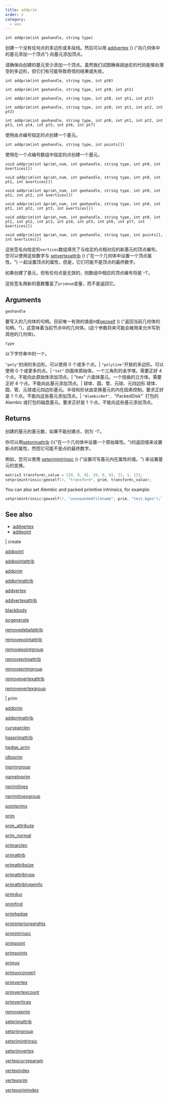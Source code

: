 ```yaml
---
title: addprim
order: 3
category:
  - vex
---
```


`int addprim(int geohandle, string type)`

创建一个没有任何点的多边形或多段线。然后可以用 [addvertex](addvertex.html) () ("向几何体中的基元添加一个顶点") 向基元添加顶点。

请确保向创建的基元至少添加一个顶点。虽然我们试图确保胡迪尼的代码能够处理空的多边形，但它们有可能导致奇怪的结果或失败。

`int addprim(int geohandle, string type, int pt0)`

`int addprim(int geohandle, string type, int pt0, int pt1)`

`int addprim(int geohandle, string type, int pt0, int pt1, int pt2)`

`int addprim(int geohandle, string type, int pt0, int pt1, int pt2, int pt3)`

`int addprim(int geohandle, string type, int pt0, int pt1, int pt2, int pt3, int pt4, int pt5, int pt6, int pt7)`

使用由点编号指定的点创建一个基元。

`int addprim(int geohandle, string type, int points[])`

使用在一个点编号数组中指定的点创建一个基元。

`void addprim(int &prim\_num, int geohandle, string type, int pt0, int &vertices[])`

`void addprim(int &prim\_num, int geohandle, string type, int pt0, int pt1, int &vertices[])`

`void addprim(int &prim\_num, int geohandle, string type, int pt0, int pt1, int pt2, int &vertices[])`

`void addprim(int &prim\_num, int geohandle, string type, int pt0, int pt1, int pt2, int pt3, int &vertices[])`

`void addprim(int &prim\_num, int geohandle, string type, int pt0, int pt1, int pt2, int pt3, int pt4, int pt5, int pt6, int pt7, int &vertices[])`

`void addprim(int &prim\_num, int geohandle, string type, int points[], int &vertices[])`

这些签名向给定的`vertices`数组填充了与给定的点相对应的新基元的顶点编号。您可以使用这些数字与 [setvertexattrib](setvertexattrib.html) () ("在一个几何体中设置一个顶点属性。") 一起设置顶点的属性，但是，它们可能不是顶点的最终数字。

如果创建了基元，但有任何点是无效的，则数组中相应的顶点编号将是`-1'。

这些签名用新的基数覆盖了`primnum`变量，而不是返回它。

## Arguments

`geohandle`

要写入的几何体的句柄。目前唯一有效的值是`0`或[geoself](geoself.html) () ("返回当前几何体的句柄。")，这意味着当前节点中的几何体。(这个参数将来可能会被用来允许写到其他的几何体)。

`type`

以下字符串中的一个。

`"poly"`封闭的多边形。可以使用 0 个或多个点。| `"polyline"`开放的多边形。可以使用 0 个或更多的点。| `"tet"` 四面体原始体。一个三角形的金字塔。需要正好 4 个点。不能向此原始体添加顶点。| "hex" 六面体基元。一个扭曲的立方体。需要正好 8 个点。不能向此基元添加顶点。| 球体、圆、管、元球、元四边形 球体、圆、管、元球或元四边形基元。半径和形状由变换基元的内在因素控制。要求正好是 1 个点。不能向这些基元添加顶点。| `"AlembicRef", `"PackedDisk"` 打包的 Alembic 或打包的磁盘基元。要求正好是 1 个点。不能向这些基元添加顶点。

## Returns

创建的基元的基元数，如果不能创建点，则为`-1'。

你可以用[setprimattrib](setprimattrib.html) ()("在一个几何体中设置一个原始属性。")的返回值来设置新点的属性，然而它可能不是点的最终数字。

例如，您可以使用 [setprimintrinsic](setprimintrinsic.html) () ("设置可写基元内在属性的值。") 来设置基元的变换。

```c
matrix3 transform\_value = {{0, 0, 0}, {0, 0, 0}, {1, 1, 1}};
setprimintrinsic(geoself(), "transform", prim, transform\_value);

```

You can also set Alembic and packed primitive intrinsics, for example:

```c
setprimintrinsic(geoself(), "unexpandedfilename", prim, "test.bgeo");`

```

## See also

- [addvertex](addvertex.html)
- [addpoint](addpoint.html)

|
create

[addpoint](addpoint.html)

[addpointattrib](addpointattrib.html)

[addprim](addprim.html)

[addprimattrib](addprimattrib.html)

[addvertex](addvertex.html)

[addvertexattrib](addvertexattrib.html)

[blackbody](blackbody.html)

[pcgenerate](pcgenerate.html)

[removedetailattrib](removedetailattrib.html)

[removepointattrib](removepointattrib.html)

[removepointgroup](removepointgroup.html)

[removeprimattrib](removeprimattrib.html)

[removeprimgroup](removeprimgroup.html)

[removevertexattrib](removevertexattrib.html)

[removevertexgroup](removevertexgroup.html)

|
prim

[addprim](addprim.html)

[addprimattrib](addprimattrib.html)

[curvearclen](curvearclen.html)

[hasprimattrib](hasprimattrib.html)

[hedge_prim](hedge_prim.html)

[idtoprim](idtoprim.html)

[inprimgroup](inprimgroup.html)

[nametoprim](nametoprim.html)

[nprimitives](nprimitives.html)

[nprimitivesgroup](nprimitivesgroup.html)

[pointprims](pointprims.html)

[prim](prim.html)

[prim_attribute](prim_attribute.html)

[prim_normal](prim_normal.html)

[primarclen](primarclen.html)

[primattrib](primattrib.html)

[primattribsize](primattribsize.html)

[primattribtype](primattribtype.html)

[primattribtypeinfo](primattribtypeinfo.html)

[primduv](primduv.html)

[primfind](primfind.html)

[primhedge](primhedge.html)

[priminteriorweights](priminteriorweights.html)

[primintrinsic](primintrinsic.html)

[primpoint](primpoint.html)

[primpoints](primpoints.html)

[primuv](primuv.html)

[primuvconvert](primuvconvert.html)

[primvertex](primvertex.html)

[primvertexcount](primvertexcount.html)

[primvertices](primvertices.html)

[removeprim](removeprim.html)

[setprimattrib](setprimattrib.html)

[setprimgroup](setprimgroup.html)

[setprimintrinsic](setprimintrinsic.html)

[setprimvertex](setprimvertex.html)

[vertexcurveparam](vertexcurveparam.html)

[vertexindex](vertexindex.html)

[vertexprim](vertexprim.html)

[vertexprimindex](vertexprimindex.html)
